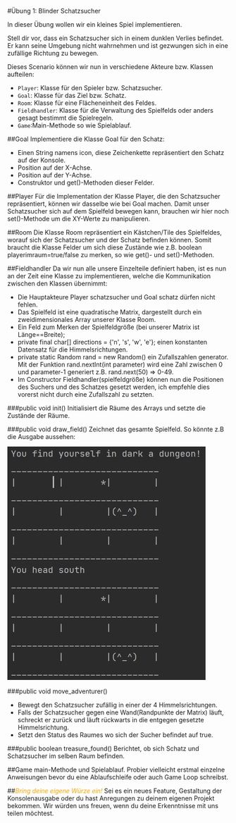 #Übung 1: Blinder Schatzsucher

In dieser Übung wollen wir ein kleines Spiel implementieren.

Stell dir vor, dass ein Schatzsucher sich in einem dunklen Verlies befindet.
Er kann seine Umgebung nicht wahrnehmen und ist gezwungen sich in eine zufällige Richtung zu bewegen.

Dieses Scenario können wir nun in verschiedene Akteure bzw. Klassen aufteilen:
* ```Player```: Klasse für den Spieler bzw. Schatzsucher.
* ```Goal```: Klasse für das Ziel bzw. Schatz.
* ```Room```: Klasse für eine Flächeneinheit des Feldes.
* ```Fieldhandler```: Klasse für die Verwaltung des Spielfelds oder anders gesagt bestimmt die Spielregeln.
* ```Game```:Main-Methode so wie Spielablauf.

##Goal
Implementiere die Klasse Goal für den Schatz:
- Einen String namens icon, diese Zeichenkette repräsentiert den Schatz auf der Konsole.
- Position auf der X-Achse.
- Position auf der Y-Achse.
- Construktor und get()-Methoden dieser Felder.

##Player
Für die Implementation der Klasse Player, die den Schatzsucher repräsentiert, können wir dasselbe wie bei Goal machen.
Damit unser Schatzsucher sich auf dem Spielfeld bewegen kann, brauchen wir hier noch set()-Methode um die XY-Werte zu manipulieren.

##Room
Die Klasse Room repräsentiert ein Kästchen/Tile des Spielfeldes, worauf sich der Schatzsucher und der Schatz befinden können.
Somit braucht die Klasse Felder um sich diese Zustände wie z.B. boolean playerimraum=true/false zu merken, so wie get()- und set()-Methoden.

##Fieldhandler
Da wir nun alle unsere Einzelteile definiert haben, ist es nun an der Zeit eine Klasse zu implementieren,
welche die Kommunikation zwischen den Klassen übernimmt:

- Die Hauptakteure Player schatzsucher und Goal schatz dürfen nicht fehlen.
- Das Spielfeld ist eine quadratische Matrix, dargestellt durch ein zweidimensionales Array unserer Klasse Room.
- Ein Feld zum Merken der Spielfeldgröße (bei unserer Matrix ist Länge==Breite);
- private final char[] directions = {'n', 's', 'w', 'e'}; einen konstanten Datensatz für die Himmelsrichtungen.
- private static Random rand = new Random() ein Zufallszahlen generator. Mit der Funktion rand.nextInt(int parameter) wird eine Zahl zwischen 0 und parameter-1 generiert z.B. rand.next(50) => 0-49.
- Im Constructor Fieldhandler(spielfeldgröße) können nun die Positionen des Suchers und des Schatzes gesetzt werden, ich empfehle dies vorerst nicht durch eine Zufallszahl zu setzten.

###public void init()
Initialisiert die Räume des Arrays und setzte die Zustände der Räume.

###public void draw_field()
Zeichnet das gesamte Spielfeld.
So könnte z.B die Ausgabe aussehen:

![s1](Bilder/SpielfeldBeispiel.png)


###public void move_adventurer() 
- Bewegt den Schatzsucher zufällig in einer der 4 Himmelsrichtungen.
- Falls der Schatzsucher gegen eine Wand(Randpunkte der Matrix) läuft, schreckt er zurück und läuft rückwarts in die entgegen gesetzte Himmelsrichtung.
- Setzt den Status des Raumes wo sich der Sucher befindet auf true.

###public boolean treasure_found()
Berichtet, ob sich Schatz und Schatzsucher im selben Raum befinden.

##Game
main-Methode und Spielablauf.
Probier vielleicht erstmal einzelne Anweisungen bevor du eine Ablaufschleife oder auch Game Loop schreibst.

##<span style="color:orange">*Bring deine eigene Würze ein!*</span>
Sei es ein neues Feature, Gestaltung der Konsolenausgabe oder du hast Anregungen zu deinem eigenen Projekt bekommen. Wir würden uns freuen, wenn du deine Erkenntnisse mit uns teilen möchtest.